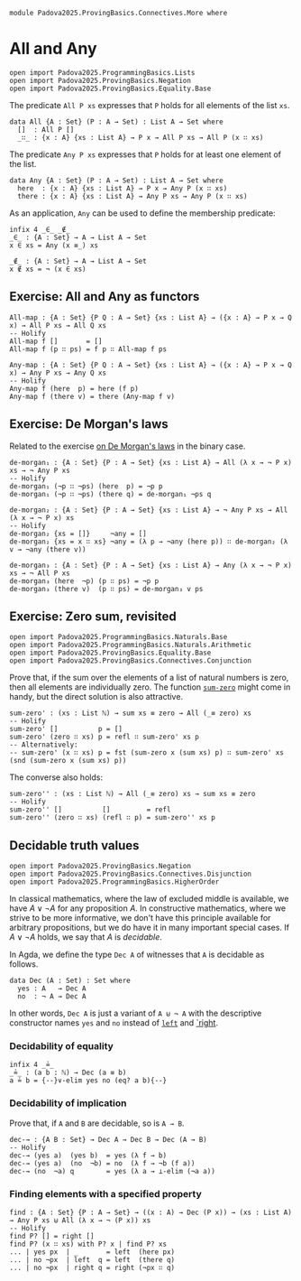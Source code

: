 ```
module Padova2025.ProvingBasics.Connectives.More where
```

# All and Any

```
open import Padova2025.ProgrammingBasics.Lists
open import Padova2025.ProvingBasics.Negation
open import Padova2025.ProvingBasics.Equality.Base
```

The predicate `All P xs` expresses that `P` holds for all elements of the list
`xs`.

```
data All {A : Set} (P : A → Set) : List A → Set where
  []  : All P []
  _∷_ : {x : A} {xs : List A} → P x → All P xs → All P (x ∷ xs)
```

The predicate `Any P xs` expresses that `P` holds for at least one element of
the list.

```
data Any {A : Set} (P : A → Set) : List A → Set where
  here  : {x : A} {xs : List A} → P x → Any P (x ∷ xs)
  there : {x : A} {xs : List A} → Any P xs → Any P (x ∷ xs)
```

As an application, `Any` can be used to define the membership predicate:

```
infix 4 _∈_ _∉_
_∈_ : {A : Set} → A → List A → Set
x ∈ xs = Any (x ≡_) xs

_∉_ : {A : Set} → A → List A → Set
x ∉ xs = ¬ (x ∈ xs)
```


## Exercise: All and Any as functors

```
All-map : {A : Set} {P Q : A → Set} {xs : List A} → ({x : A} → P x → Q x) → All P xs → All Q xs
-- Holify
All-map f []       = []
All-map f (p ∷ ps) = f p ∷ All-map f ps
```

```
Any-map : {A : Set} {P Q : A → Set} {xs : List A} → ({x : A} → P x → Q x) → Any P xs → Any Q xs
-- Holify
Any-map f (here  p) = here (f p)
Any-map f (there v) = there (Any-map f v)
```


## Exercise: De Morgan's laws

Related to the exercise [on De Morgan's
laws](Padova2025.ProvingBasics.Connectives.Conjunction.html#exercise-de-morgans-laws)
in the binary case.

```
de-morgan₁ : {A : Set} {P : A → Set} {xs : List A} → All (λ x → ¬ P x) xs → ¬ Any P xs
-- Holify
de-morgan₁ (¬p ∷ ¬ps) (here  p) = ¬p p
de-morgan₁ (¬p ∷ ¬ps) (there q) = de-morgan₁ ¬ps q
```

```
de-morgan₂ : {A : Set} {P : A → Set} {xs : List A} → ¬ Any P xs → All (λ x → ¬ P x) xs
-- Holify
de-morgan₂ {xs = []}     ¬any = []
de-morgan₂ {xs = x ∷ xs} ¬any = (λ p → ¬any (here p)) ∷ de-morgan₂ (λ v → ¬any (there v))
```

```
de-morgan₃ : {A : Set} {P : A → Set} {xs : List A} → Any (λ x → ¬ P x) xs → ¬ All P xs
de-morgan₃ (here  ¬p) (p ∷ ps) = ¬p p
de-morgan₃ (there v)  (p ∷ ps) = de-morgan₃ v ps
```


## Exercise: Zero sum, revisited

```
open import Padova2025.ProgrammingBasics.Naturals.Base
open import Padova2025.ProgrammingBasics.Naturals.Arithmetic
open import Padova2025.ProvingBasics.Equality.Base
open import Padova2025.ProvingBasics.Connectives.Conjunction
```

Prove that, if the sum over the elements of a list of natural numbers
is zero, then all elements are individually zero. The function
[`sum-zero`](Padova2025.ProvingBasics.Connectives.Conjunction.html#sum-zero)
might come in handy, but the direct solution is also attractive.

```
sum-zero' : (xs : List ℕ) → sum xs ≡ zero → All (_≡ zero) xs
-- Holify
sum-zero' []          p = []
sum-zero' (zero ∷ xs) p = refl ∷ sum-zero' xs p
-- Alternatively:
-- sum-zero' (x ∷ xs) p = fst (sum-zero x (sum xs) p) ∷ sum-zero' xs (snd (sum-zero x (sum xs) p))
```

The converse also holds:

```
sum-zero'' : (xs : List ℕ) → All (_≡ zero) xs → sum xs ≡ zero
-- Holify
sum-zero'' []          []         = refl
sum-zero'' (zero ∷ xs) (refl ∷ p) = sum-zero'' xs p
```


## Decidable truth values

```
open import Padova2025.ProvingBasics.Negation
open import Padova2025.ProvingBasics.Connectives.Disjunction
open import Padova2025.ProgrammingBasics.HigherOrder
```

In classical mathematics, where the law of excluded middle is
available, we have $A ∨ ¬A$ for any proposition $A$. In constructive
mathematics, where we strive to be more informative, we don't have
this principle available for arbitrary propositions, but we do have it
in many important special cases. If $A \vee \neg A$ holds, we say that $A$
is *decidable*.

In Agda, we define the type `Dec A` of witnesses that `A` is decidable as follows.

```
data Dec (A : Set) : Set where
  yes : A   → Dec A
  no  : ¬ A → Dec A
```

In other words, `Dec A` is just a variant of `A ⊎ ¬ A` with the
descriptive constructor names `yes` and `no` instead of
[`left`](Padova2025.ProvingBasics.Connectives.Disjunction.html#_⊎_.left)
and [`right](Padova2025.ProvingBasics.Connectives.Disjunction.html#_⊎_.right).


### Decidability of equality

```
infix 4 _≟_
_≟_ : (a b : ℕ) → Dec (a ≡ b)
a ≟ b = {--}∨-elim yes no (eq? a b){--}
```


### Decidability of implication

Prove that, if `A` and `B` are decidable, so is `A → B`.

```
dec-→ : {A B : Set} → Dec A → Dec B → Dec (A → B)
-- Holify
dec-→ (yes a)  (yes b)  = yes (λ f → b)
dec-→ (yes a)  (no  ¬b) = no  (λ f → ¬b (f a))
dec-→ (no  ¬a) q        = yes (λ a → ⊥-elim (¬a a))
```


### Finding elements with a specified property

```
find : {A : Set} {P : A → Set} → ((x : A) → Dec (P x)) → (xs : List A) → Any P xs ⊎ All (λ x → ¬ (P x)) xs
-- Holify
find P? [] = right []
find P? (x ∷ xs) with P? x | find P? xs
... | yes px  | _       = left  (here px)
... | no ¬px  | left  q = left  (there q)
... | no ¬px  | right q = right (¬px ∷ q)
```
